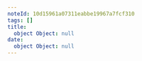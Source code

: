 ```yaml
---
noteId: 10d15961a07311eabbe19967a7fcf310
tags: []
title:
  object Object: null
date:
  object Object: null
---
```


